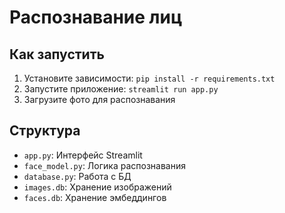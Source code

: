 # Распознавание лиц

## Как запустить
1. Установите зависимости: `pip install -r requirements.txt`
2. Запустите приложение: `streamlit run app.py`
3. Загрузите фото для распознавания

## Структура
- `app.py`: Интерфейс Streamlit
- `face_model.py`: Логика распознавания
- `database.py`: Работа с БД
- `images.db`: Хранение изображений
- `faces.db`: Хранение эмбеддингов
